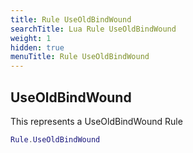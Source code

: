 ```yaml
---
title: Rule UseOldBindWound
searchTitle: Lua Rule UseOldBindWound
weight: 1
hidden: true
menuTitle: Rule UseOldBindWound
---
```

## UseOldBindWound

This represents a UseOldBindWound Rule
```lua
Rule.UseOldBindWound
```